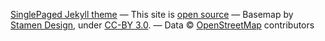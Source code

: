 [SinglePaged Jekyll theme](https://github.com/t413/SinglePaged)
&mdash;
This site is [open source](https://github.com/JBurkinshaw/vicrecyclingmaps)
&mdash;
Basemap by [Stamen Design](http://stamen.com/), under [CC-BY 3.0](https://creativecommons.org/licenses/by-sa/3.0/).
&mdash;
Data © [OpenStreetMap](http://www.openstreetmap.org/) contributors
